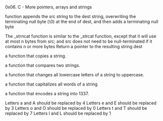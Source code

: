 0x06. C - More pointers, arrays and strings

function appends the src string to the dest string, overwriting the terminating null byte (\0) at the end of dest, and then adds a terminating null byte

The _strncat function is similar to the _strcat function, except that
it will use at most n bytes from src; and
src does not need to be null-terminated if it contains n or more bytes
Return a pointer to the resulting string dest

a function that copies a string.

 a function that compares two strings.

 a function that changes all lowercase letters of a string to uppercase.

 a function that capitalizes all words of a string

 a function that encodes a string into 1337.

Letters a and A should be replaced by 4
Letters e and E should be replaced by 3
Letters o and O should be replaced by 0
Letters t and T should be replaced by 7
Letters l and L should be replaced by 1


